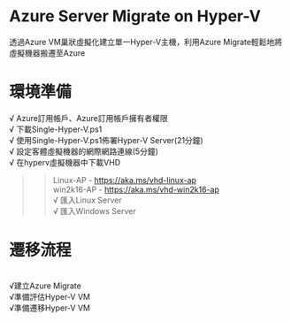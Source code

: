# Azure Server Migrate on Hyper-V
 透過Azure VM巢狀虛擬化建立單一Hyper-V主機，利用Azure Migrate輕鬆地將虛擬機器搬遷至Azure

# 環境準備<br>
√ Azure訂用帳戶、Azure訂用帳戶擁有者權限<br>
√ 下載Single-Hyper-V.ps1<br>
√ 使用Single-Hyper-V.ps1佈署Hyper-V Server(21分鐘)<br> 
√ 設定客體虛擬機器的網際網路連線(5分鐘)<br> 
√ 在hyperv虛擬機器中下載VHD<br>
>>Linux-AP - https://aka.ms/vhd-linux-ap<br>
>>win2k16-AP - https://aka.ms/vhd-win2k16-ap<br>
√ 匯入Linux Server<br>
√ 匯入Windows Server<br>

<h1>遷移流程</h1><br>
 √建立Azure Migrate<br>
 √準備評估Hyper-V VM<br>
 √準備遷移Hyper-V VM<br>

